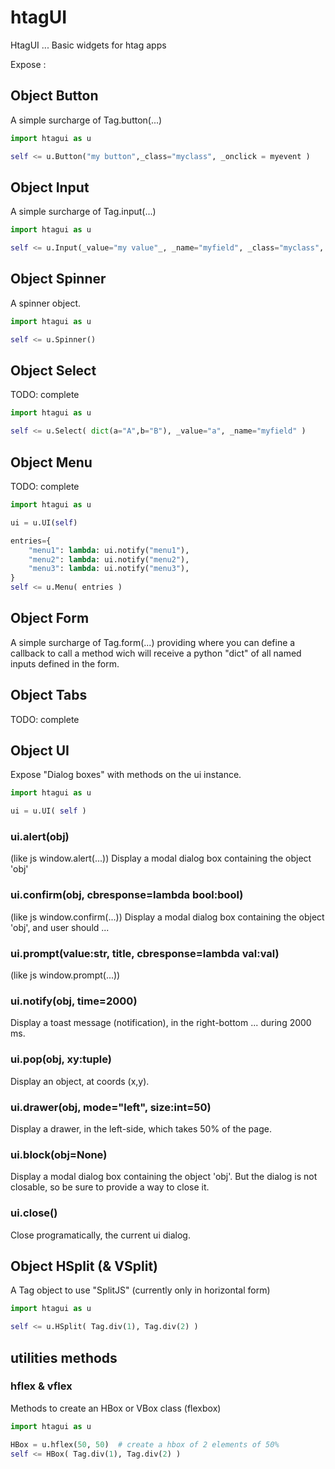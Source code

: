 # htagUI

HtagUI ... Basic widgets for htag apps

Expose :

## Object Button

A simple surcharge of Tag.button(...)

```python
import htagui as u

self <= u.Button("my button",_class="myclass", _onclick = myevent )
```

## Object Input

A simple surcharge of Tag.input(...)

```python
import htagui as u

self <= u.Input(_value="my value"_, _name="myfield", _class="myclass", _required=True )
```

## Object Spinner

A spinner object.

```python
import htagui as u

self <= u.Spinner()
```

## Object Select

TODO: complete

```python
import htagui as u

self <= u.Select( dict(a="A",b="B"), _value="a", _name="myfield" )
```

## Object Menu

TODO: complete

```python
import htagui as u

ui = u.UI(self)

entries={
    "menu1": lambda: ui.notify("menu1"),
    "menu2": lambda: ui.notify("menu2"),
    "menu3": lambda: ui.notify("menu3"),
}  
self <= u.Menu( entries )
```


## Object Form

A simple surcharge of Tag.form(...) providing where you can define a callback to call a method wich will receive a python "dict" of all named inputs defined in the form.

## Object Tabs

TODO: complete

## Object UI

Expose "Dialog boxes" with methods on the ui instance.

```python
import htagui as u

ui = u.UI( self )
```

### ui.alert(obj)

(like js window.alert(...)) Display a modal dialog box containing the object 'obj' 

### ui.confirm(obj, cbresponse=lambda bool:bool)

(like js window.confirm(...)) Display a modal dialog box containing the object 'obj', and user should ...

### ui.prompt(value:str, title, cbresponse=lambda val:val)

(like js window.prompt(...))

### ui.notify(obj, time=2000)

Display a toast message (notification), in the right-bottom ... during 2000 ms.

### ui.pop(obj, xy:tuple)

Display an object, at coords (x,y).

### ui.drawer(obj, mode="left", size:int=50)

Display a drawer, in the left-side, which takes 50% of the page.

### ui.block(obj=None)

Display a modal dialog box containing the object 'obj'. But the dialog is not closable, so be sure to provide a way to close it.

### ui.close()

Close programatically, the current ui dialog.

## Object HSplit (& VSplit)

A Tag object to use "SplitJS" (currently only in horizontal form)

```python
import htagui as u

self <= u.HSplit( Tag.div(1), Tag.div(2) )
```

## utilities methods

### hflex & vflex

Methods to create an HBox or VBox class (flexbox)

```python
import htagui as u

HBox = u.hflex(50, 50)  # create a hbox of 2 elements of 50%
self <= HBox( Tag.div(1), Tag.div(2) )
```